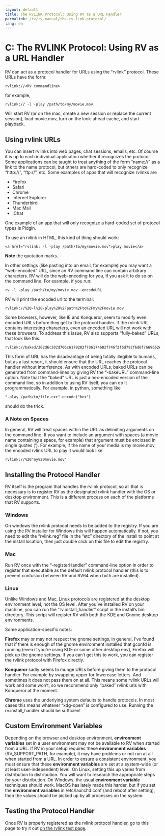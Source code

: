 ```yaml
---
layout: default
title: The RVLINK Protocol: Using RV as a URL Handler
permalink: /rv/rv-manual/the-rv-link-protocol/
lang: en
---
```


# C: The RVLINK Protocol: Using RV as a URL Handler

RV can act as a protocol handler for URLs using the “rvlink” protocol. These URLs have the form:

```
rvlink://<RV commandline>
```

for example,

```
rvlink:// -l -play /path/to/my/movie.mov
```

Will start RV (or on the mac, create a new session or replace the current session), load movie.mov, turn on the look-ahead cache, and start playback.

## Using rvlink URLs

You can insert rvlinks into web pages, chat sessions, emails, etc. Of course it is up to each individual application whether it recognizes the protocol. Some applications can be taught to treat anything of the form “name://” as a link to the name protocol, but others are hard-coded to only recognize “http://”, “ftp://”, etc. Some examples of apps that will recognize rvlinks are

* Firefox
* Safari
* Chrome
* Internet Explorer
* Thunderbird
* Mac Mail
* IChat

One example of an app that will only recognize a hard-coded set of protocol types is Pidgin.

To use an rvlink in HTML, this kind of thing should work:

```
<a href="rvlink: -l -play /path/to/my/movie.mov">play movie</a>
```

**Note** the quotation marks.

In other settings (like pasting into an email, for example) you may want a “web-encoded” URL, since an RV command line can contain arbitrary characters. RV will do the web-encoding for you, if you ask it to do so on the command line. For example, if you run:

```
rv -l -play /path/to/my/movie.mov -encodeURL
```

RV will print the encoded url to the terminal:

```
rvlink://%20-l%20-play%20%2Fpath%2Fto%2Fmy%2Fmovie.mov
```

Some browsers, however, like IE and Konqueror, seem to modify even encoded URLs before they get to the protocol handler. If the rvlink URL contains interesting characters, even an encoded URL will not work with these browsers. To address this issue, RV also supports “fully-baked” URLs, that look like this:

```
rvlink://baked/202d6c202d706c6179202f706174682f746f2f6d792f6d6f7669652e6d6f76
```

This form of URL has the disadvantage of being totally illegible to humans, but as a last resort, it should ensure that the URL reaches the protocol handler without interference. As with encoded URLs, baked URLs can be generated from command-lines by giving RV the “-bakeURL” command-line option. Note that the “baked” URL is just a hex-encoded version of the command line, so in addition to using RV itself, you can do it programmatically. For example, in python, something like

```
"-play /path/to/file.exr".encode("hex")
```

should do the trick.

### A Note on Spaces

In general, RV will treat spaces within the URL as delimiting arguments on the command line. If you want to include an argument with spaces (a movie name containing a space, for example) that argument must be enclosed in single quotes (’). For example, if the name of your media is my movie.mov, the encoded rvlink URL to play it would look like:

```
rvlink://%20'my%20movie.mov'
```

## Installing the Protocol Handler

RV itself is the program that handles the rvlink protocol, so all that is necessary is to register RV as the designated rvlink handler with the OS or desktop environment. This is a different process on each of the platforms that RV supports.

### Windows

On windows the rvlink protocol needs to be added to the registry. If you are using the RV installer for Windows this will happen automatically. If not, you need to edit the “rvlink.reg” file in the “etc” directory of the install to point at the install location, then just double click on this file to edit the registry.

### Mac

Run RV once with the “-registerHandler” command-line option in order to register that executable as the default rvlink protocol handler (this is to prevent confusion between RV and RV64 when both are installed).

### Linux

Unlike Windows and Mac, Linux protocols are registered at the desktop environment level, not the OS level. After you’ve installed RV on your machine, you can run the “rv.install_handler” script in the install’s bin directory. This script will register RV with both the KDE and Gnome desktop environments.

Some application-specific notes:

**Firefox** may or may not respect the gnome settings, in general, I’ve found that if there is enough of the gnome environment installed that gconfd is running (even if you’re using KDE or some other desktop env), Firefox will pick up the gnome settings. If you can’t get this to work, you can register the rvlink protocol with Firefox directly.

**Konqueror** sadly seems to munge URLs before giving them to the protocol handler. For example by swapping upper for lowercase letters. And sometimes it does not pass them on at all. This means some rvlink URLs will work and some won’t, so we recommend only “baked” rvlink urls with Konqueror at the moment.

**Chrome** uses the underlying system defaults to handle protocols. In most cases this means whatever “xdg-open” is configured to use. Running the rv.install_handler should be sufficient

## Custom Environment Variables

Depending on the browser and desktop environment, **environment variables** set in a user environment may not be available to RV when started from a URL. If RV in your setup requires these **environment variables** (RV_SUPPORT_PATH, for example), it may have problems or not run at all when started from a URL. In order to ensure a consistent environment, you must ensure that these **environment variables** are set at a system-wide (or at least user-independent) level. On Linux, setting this up varies from distribution to distribution. You will want to research the appropriate steps for your distribution. On Windows, the usual **environment variable** techniques should work. MacOS has lately made this harder, but if you set the **environment variables** in /etc/launchd.conf (and reboot after setting), then the values should be picked up by all processes on the system.

## Testing the Protocol Handler

Once RV is properly registered as the rvlink protocol handler, go to this page to try it out [on the rvlink test page](http://tweaksoftware.com/rvlink-test-page).
